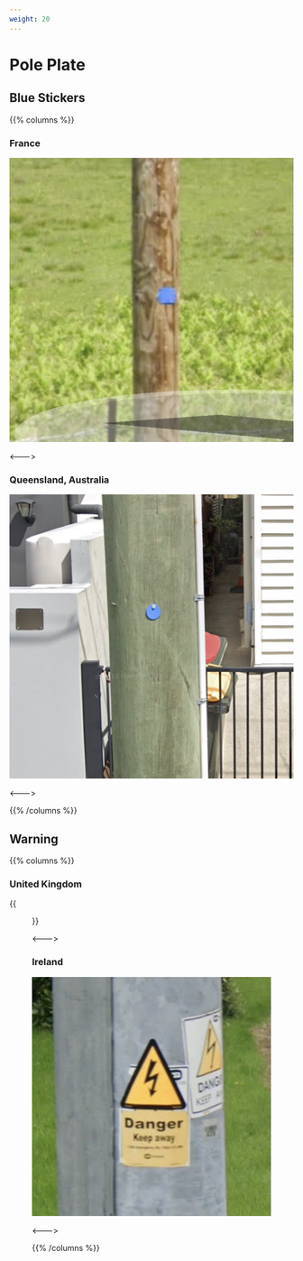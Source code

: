 ```yaml
---
weight: 20
---
```


# Pole Plate

## Blue Stickers

{{% columns %}}

### France

<img src="sticker-fr.png" class="img-md" />

<--->

### Queensland, Australia

<img src="sticker-qld.png" class="img-md" />

<--->

{{% /columns %}}

## Warning

{{% columns %}}

### United Kingdom

{{<figure src="warning-uk.png" caption="Person got zapped" class="img-md" >}}

<--->

### Ireland

<img src="warning-ie.png" class="img-md" />

<--->

{{% /columns %}}

